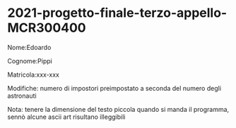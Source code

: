 # 2021-progetto-finale-terzo-appello-MCR300400

Nome:Edoardo

Cognome:Pippi

Matricola:xxx-xxx

Modifiche: numero di impostori preimpostato a seconda del numero degli astronauti

Nota: tenere la dimensione del testo piccola quando si manda il programma, sennò alcune ascii art risultano illeggibili

